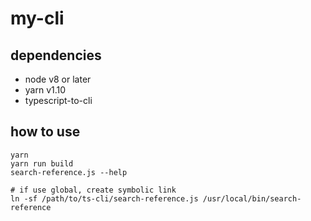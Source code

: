 # my-cli

## dependencies

- node v8 or later
- yarn v1.10
- typescript-to-cli

## how to use

```
yarn
yarn run build
search-reference.js --help

# if use global, create symbolic link
ln -sf /path/to/ts-cli/search-reference.js /usr/local/bin/search-reference
```
